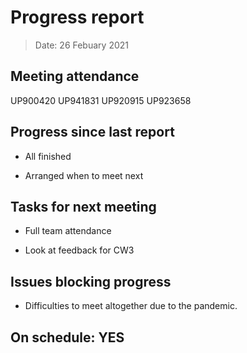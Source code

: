 <!-- File name must be Year-Month-Date.md
e.g. 2020-10-12.md -->

<!--One report per week Minimum!-->
# Progress report

> Date: 26 Febuary 2021

<!--Names of those who attended the meeting, CSV-->
## Meeting attendance

UP900420
UP941831
UP920915
UP923658

## Progress since last report
<!--What have you done ?-->
<!--Single line bullet point-->
* All finished

* Arranged when to meet next

## Tasks for next meeting

<!--What will you do before the next?-->
<!--Single line bullet point-->

* Full team attendance

* Look at feedback for CW3

## Issues blocking progress

* Difficulties to meet altogether due to the pandemic.

<!--Pick one-->
<!--## On schedule: YES-->
<!--## On schedule: NO-->

## On schedule: YES
